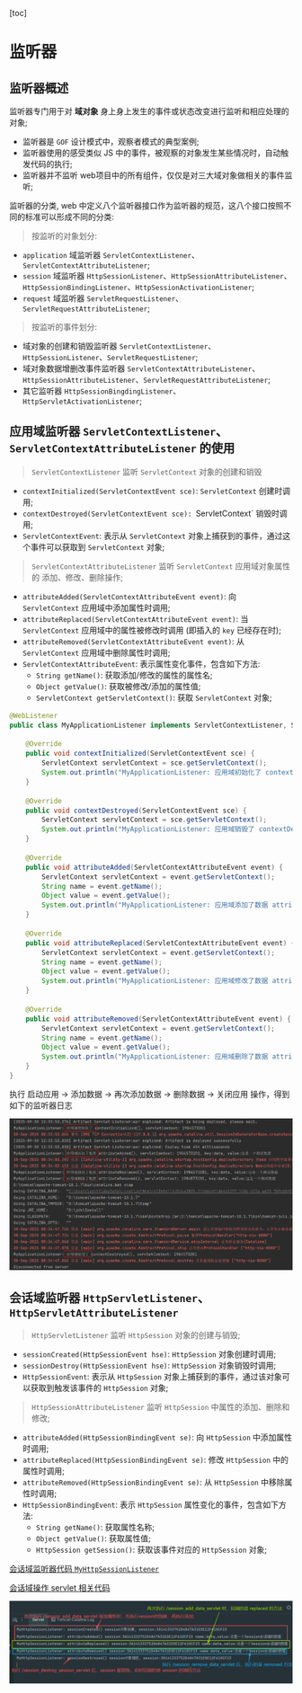 [toc]


# 监听器

## 监听器概述

监听器专门用于对 **域对象** 身上身上发生的事件或状态改变进行监听和相应处理的对象;

- 监听器是 `GOF` 设计模式中，观察者模式的典型案例;
- 监听器使用的感受类似 JS 中的事件，被观察的对象发生某些情况时，自动触发代码的执行;
- 监听器并不监听 web项目中的所有组件，仅仅是对三大域对象做相关的事件监听;

监听器的分类, web 中定义八个监听器接口作为监听器的规范，这八个接口按照不同的标准可以形成不同的分类:

> 按监听的对象划分:

- `application` 域监听器 `ServletContextListener`、`ServletContextAttributeListener`;
- `session` 域监听器 `HttpSessionListener`、`HttpSessionAttributeListener`、`HttpSessionBindingListener`、`HttpSessionActivationListener`;
- `request` 域监听器 `ServletRequestListener`、`ServletRequestAttributeListener`;

> 按监听的事件划分:

- 域对象的创建和销毁监听器 `ServletContextListener`、`HttpSessionListener`、`ServletRequestListener`;
- 域对象数据增删改事件监听器 `ServletContextAttributeListener`、`HttpSessionAttributeListener`、`ServletRequestAttributeListener`;
- 其它监听器 `HttpSessionBingdingListener`、`HttpServletActivationListener`;

## 应用域监听器 `ServletContextListener`、`ServletContextAttributeListener` 的使用

> `ServletContextListener` 监听 `ServletContext` 对象的创建和销毁

- `contextInitialized(ServletContextEvent sce)`: `ServletContext` 创建时调用;
- `contextDestroyed(ServletContextEvent sce): `ServletContext` 销毁时调用;
- `ServletContextEvent`: 表示从 `ServletContext` 对象上捕获到的事件，通过这个事件可以获取到 `ServletContext` 对象;

> `ServletContextAttributeListener` 监听 `ServletContext` 应用域对象属性的 添加、修改、删除操作;

- `attributeAdded(ServletContextAttributeEvent event)`: 向 `ServletContext` 应用域中添加属性时调用;
- `attributeReplaced(ServletContextAttributeEvent event)`: 当 `ServletContext` 应用域中的属性被修改时调用 (即插入的 `key` 已经存在时);
- `attributeRemoved(ServletContextAttributeEvent event)`: 从 `ServletContext` 应用域中删除属性时调用;
- `ServletContextAttributeEvent`: 表示属性变化事件，包含如下方法:
  - `String getName()`: 获取添加/修改的属性的属性名;
  - `Object getValue()`: 获取被修改/添加的属性值;
  - `ServletContext getServletContext()`: 获取 `ServletContext` 对象;


```java
@WebListener
public class MyApplicationListener implements ServletContextListener, ServletContextAttributeListener {

    @Override
    public void contextInitialized(ServletContextEvent sce) {
        ServletContext servletContext = sce.getServletContext();
        System.out.println("MyApplicationListener: 应用域初始化了 contextInitialized(), servletContext: " + servletContext.hashCode());
    }

    @Override
    public void contextDestroyed(ServletContextEvent sce) {
        ServletContext servletContext = sce.getServletContext();
        System.out.println("MyApplicationListener: 应用域销毁了 contextDestroyed(), servletContext: " + servletContext.hashCode());
    }

    @Override
    public void attributeAdded(ServletContextAttributeEvent event) {
        ServletContext servletContext = event.getServletContext();
        String name = event.getName();
        Object value = event.getValue();
        System.out.println("MyApplicationListener: 应用域添加了数据 attributeAdded(), servletContext: " + servletContext.hashCode() + ", key:" + name + ", value:" + value);
    }

    @Override
    public void attributeReplaced(ServletContextAttributeEvent event) {
        ServletContext servletContext = event.getServletContext();
        String name = event.getName();
        Object value = event.getValue();
        System.out.println("MyApplicationListener: 应用域修改了数据 attributeReplaced(), servletContext: " + servletContext.hashCode() + ", key:" + name + ", value:" + value);
    }

    @Override
    public void attributeRemoved(ServletContextAttributeEvent event) {
        ServletContext servletContext = event.getServletContext();
        String name = event.getName();
        Object value = event.getValue();
        System.out.println("MyApplicationListener: 应用域删除了数据 attributeRemoved(), servletContext: " + servletContext.hashCode() + ", key:" + name + ", value:" + value);
    }
}
```

执行 启动应用 -> 添加数据 -> 再次添加数据 -> 删除数据 -> 关闭应用 操作，得到如下的监听器日志

![应用域监听器日志](./imgs/servlet_listener_application_domain_operation.png)


## 会话域监听器 `HttpServletListener`、`HttpServletAttributeListener`

> `HttpServletListener` 监听 `HttpSession` 对象的创建与销毁;

- `sessionCreated(HttpSessionEvent hse)`: `HttpSession` 对象创建时调用;
- `sessionDestroy(HttpSessionEvent hse)`: `HttpSession` 对象销毁时调用;
- `HttpSessionEvent`: 表示从 `HttpSession` 对象上捕获到的事件，通过该对象可以获取到触发该事件的 `HttpSession` 对象;


> `HttpSessionAttributeListener` 监听 `HttpSession` 中属性的添加、删除和修改;

- `attributeAdded(HttpSessionBindingEvent se)`: 向 `HttpSession` 中添加属性时调用;
- `attributeReplaced(HttpSessionBindingEvent se)`: 修改 `HttpSession` 中的属性时调用;
- `attributeRemoved(HttpSessionBindingEvent se)`: 从 `HttpSession` 中移除属性时调用;
- `HttpSessionBindingEvent`: 表示 `HttpSession` 属性变化的事件，包含如下方法:
  - `String getName()`: 获取属性名称;
  - `Object getValue()`: 获取属性值;
  - `HttpSession getSession()`: 获取该事件对应的 `HttpSession` 对象;

[会话域监听器代码 `MyHttpSessionListener`](./src/main/java/com/example/servlet/listener/MyHttpSessionListener.java)

[会话域操作 servlet 相关代码](./src/main/java/com/example/servlet/session_domain)

![会话域监听器操作日志](./imgs/servlet_listener_session_domain_operation.png)

